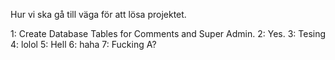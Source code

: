 Hur vi ska gå till väga för att lösa projektet.

1: Create Database Tables for Comments and Super Admin.
2: Yes.
3: Tesing
4: lolol
5: Hell
6: haha
7: Fucking A?

